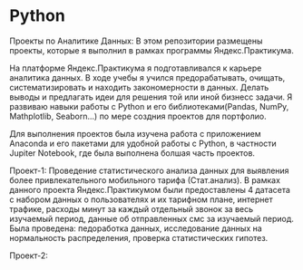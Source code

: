# Python

Проекты по Аналитике Данных:
В этом репозитории размещены проекты, которые я выполнил в рамках программы Яндекс.Практикума.

На платформе Яндекс.Практикума я подготавливался к карьере аналитика данных.
В ходе учебы я учился предорабатывать, очищать, систематизировать и находить закономерности в данных. 
Делать выводы и предлагать идеи для решения той или иной бизнесс задачи.
Я развиваю навыки работы с Python и его библиотеками(Pandas, NumPy, Mathplotlib, Seaborn...) по мере создния проектов для портфолио.

Для выполнения проектов была изучена работа с приложением Anaconda и его пакетами для удобной работы с Python, 
в частности Jupiter Notebook, где была выполнена болшая часть проектов.

Проект-1: Проведение статистического анализа данных для выявления более привлекательного мобильного тарифа (Стат.анализ).
В рамках данного проекта Яндекс.Практикумом были предоставлены 4 датасета с набором данных о пользователях и их тарифном плане,
интернет трафике, расходы минут за каждый отдельный звонок за весь изучаемый период, данные об отправленных смс за изучаемый период.
Была проведена: педоработка данных, исследование данных на нормальность распределения, проверка статистических гипотез.

Проект-2: 

